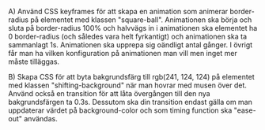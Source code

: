 A) Använd CSS keyframes för att skapa en animation som animerar border-radius på elementet med klassen "square-ball". Animationen ska börja och sluta på border-radius 100% och halvvägs in i animationen ska elementet ha 0 border-radius (och således vara helt fyrkantigt) och animationen ska ta sammanlagt 1s. Animationen ska upprepa sig oändligt antal gånger. I övrigt får man ha vilken konfiguration på animationen man vill men inget mer måste tilläggas.

B) Skapa CSS för att byta bakgrundsfärg till rgb(241, 124, 124) på elementet med klassen "shifting-background" när man hovrar med musen över det. Använd också en transition för att låta övergången till den nya bakgrundsfärgen ta 0.3s. Dessutom ska din transition endast gälla om man uppdaterar värdet på background-color och som timing function ska "ease-out" användas.